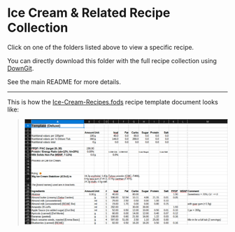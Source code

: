 # Ice Cream & Related Recipe Collection

Click on one of the folders listed above to view a specific recipe.

You can directly download this folder with the full recipe collection using
[DownGit](https://downgit.github.io/#/home?url=https://github.com/jhermann/ice-creamery/tree/main/recipes).

See the main README for more details.

----
This is how the [Ice-Cream-Recipes.fods](https://github.com/jhermann/ice-creamery/blob/main/recipes/Ice-Cream-Recipes.fods)
recipe template document looks like:
> ![spreadsheet-template](https://github.com/jhermann/ice-creamery/blob/main/assets/spreadsheet-template.png?raw=true)
